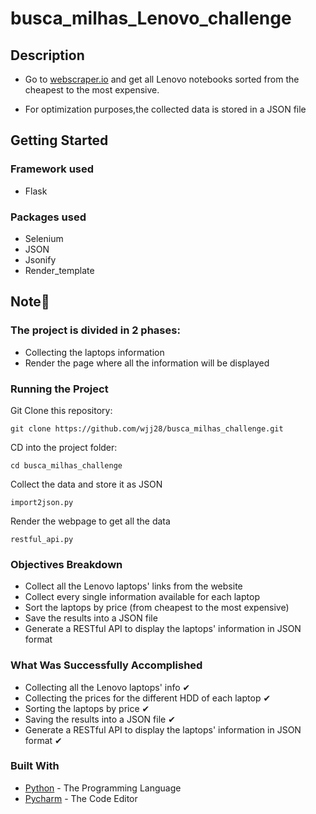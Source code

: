 # busca_milhas_Lenovo_challenge


## Description

* Go to [webscraper.io](https://webscraper.io/test-sites/e-commerce/allinone/) and get all Lenovo notebooks sorted from the cheapest to the most expensive.

* For optimization purposes,the collected data is stored in a JSON file


## Getting Started

### Framework used
* Flask

 ### Packages used
 * Selenium
 * JSON
 * Jsonify
 * Render_template
 

## Note📝
### The project is divided in 2 phases: 
* Collecting the laptops information
* Render the page where all the information will be displayed

### Running the Project

Git Clone this repository:

```
git clone https://github.com/wjj28/busca_milhas_challenge.git
```

CD into the project folder:

```
cd busca_milhas_challenge
```

Collect the data and store it as JSON
```
import2json.py
```

Render the webpage to get all the data
```
restful_api.py
```


### Objectives Breakdown
* Collect all the Lenovo laptops' links from the website
* Collect every single information available for each laptop
* Sort the laptops by price (from cheapest to the most expensive)
* Save the results into a JSON file 
* Generate a RESTful API to display the laptops' information in JSON format


### What Was Successfully Accomplished
* Collecting all the Lenovo laptops' info ✔
* Collecting the prices for the different HDD of each laptop ✔
* Sorting the laptops by price ✔
* Saving the results into a JSON file ✔
* Generate a RESTful API to display the laptops' information in JSON format ✔

### Built With

* [Python](https://www.python.org/) - The Programming Language
* [Pycharm](https://www.jetbrains.com/pycharm/) - The Code Editor



